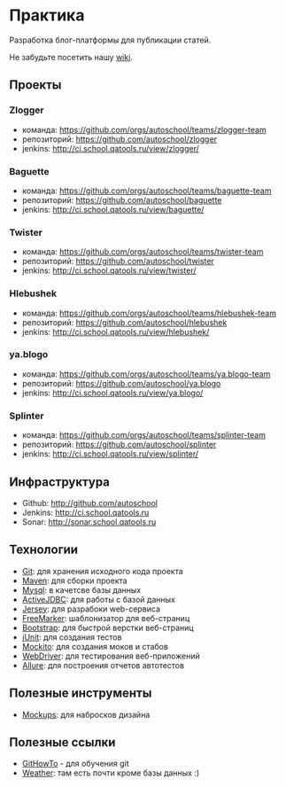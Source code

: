 # Практика

Разработка блог-платформы для публикации статей.

Не забудьте посетить нашу [wiki](https://github.com/autoschool/practice/wiki).

## Проекты

### Zlogger

* команда: https://github.com/orgs/autoschool/teams/zlogger-team
* репозиторий: https://github.com/autoschool/zlogger
* jenkins: http://ci.school.qatools.ru/view/zlogger/

### Baguette

* команда: https://github.com/orgs/autoschool/teams/baguette-team
* репозиторий: https://github.com/autoschool/baguette
* jenkins: http://ci.school.qatools.ru/view/baguette/

### Twister

* команда: https://github.com/orgs/autoschool/teams/twister-team
* репозиторий: https://github.com/autoschool/twister
* jenkins: http://ci.school.qatools.ru/view/twister/

### Hlebushek

* команда: https://github.com/orgs/autoschool/teams/hlebushek-team
* репозиторий: https://github.com/autoschool/hlebushek
* jenkins: http://ci.school.qatools.ru/view/hlebushek/

### ya.blogo

* команда: https://github.com/orgs/autoschool/teams/ya.blogo-team
* репозиторий: https://github.com/autoschool/ya.blogo
* jenkins: http://ci.school.qatools.ru/view/ya.blogo/

### Splinter

* команда: https://github.com/orgs/autoschool/teams/splinter-team
* репозиторий: https://github.com/autoschool/splinter
* jenkins: http://ci.school.qatools.ru/view/splinter/

## Инфраструктура

 * Github:   http://github.com/autoschool
 * Jenkins:  http://ci.school.qatools.ru
 * Sonar:    http://sonar.school.qatools.ru

## Технологии

 * [Git](http://git-scm.com): для хранения исходного кода проекта
 * [Maven](http://maven.apache.org): для сборки проекта
 * [Mysql](http://www.mysql.com): в качетсве базы данных
 * [ActiveJDBC](http://javalite.io/activejdbc): для работы с базой данных
 * [Jersey](https://jersey.java.net): для разрабоки web-сервиса
 * [FreeMarker](http://freemarker.org): шаблонизатор для веб-страниц
 * [Bootstrap](http://getbootstrap.com): для быстрой верстки веб-страниц
 * [jUnit](http://junit.org): для создания тестов
 * [Mockito](https://code.google.com/p/mockito/): для создания моков и стабов
 * [WebDriver](https://code.google.com/p/selenium/wiki/GettingStarted): для тестирования веб-приложений
 * [Allure](http://allure.qatools.ru): для построения отчетов автотестов

## Полезные инструменты

* [Mockups](https://moqups.com): для набросков дизайна

## Полезные ссылки
 * [GitHowTo](http://githowto.com/ru) - для обучения git
 * [Weather](https://github.com/autoschool/weather): там есть почти кроме базы данных :)
